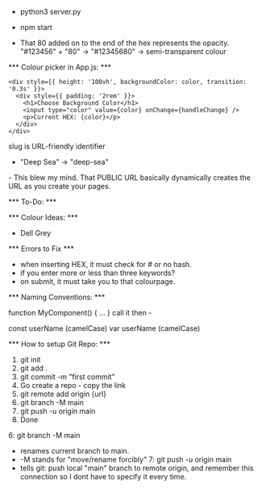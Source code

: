 
- python3 server.py
- npm start



- That 80 added on to the end of the hex represents the opacity. 
"#123456" + "80" → "#12345680" → semi-transparent colour



*** Colour picker in App.js: ***

    <div style={{ height: '100vh', backgroundColor: color, transition: '0.3s' }}>
      <div style={{ padding: '2rem' }}>
        <h1>Choose Background Color</h1>
        <input type="color" value={color} onChange={handleChange} />
        <p>Current HEX: {color}</p>
      </div>
    </div>



slug is URL-friendly identifier 
- "Deep Sea" -> "deep-sea"



<link rel="icon" href="%PUBLIC_URL%/logo.png" />
  - This blew my mind. That PUBLIC URL basically dynamically creates the URL as you create your pages. 





*** To-Do: ***



*** Colour Ideas: ***
- Dell Grey


*** Errors to Fix ***
- when inserting HEX, it must check for # or no hash. 
- if you enter more or less than three keywords?
- on submit, it must take you to that colourpage.



*** Naming Conventions: ***

function MyComponent() { ... }
call it then - <MyComponent />

const userName (camelCase)
var userName (camelCase)







*** How to setup Git Repo: *** 
1. git init
2. git add .
3. git commit -m "first commit"
4. Go create a repo - copy the link
5. git remote add origin {url}
6. git branch -M main
7. git push -u origin main
8. Done

6: git branch -M main
   - renames current branch to main. 
   - -M stands for "move/rename forcibly"
7: git push -u origin main
   - tells git: push local "main" branch to remote origin, and remember this connection so I dont have to specify it every time. 


   